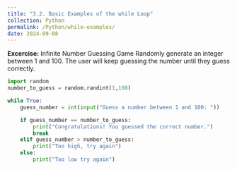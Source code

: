 ```yaml
---
title: "3.2. Basic Examples of the while Loop"
collection: Python
permalink: /Python/while-examples/
date: 2024-09-08
---
```

**Excercise:** Infinite Number Guessing Game
Randomly generate an integer between 1 and 100. The user will keep guessing the number until they guess correctly.

```python
import random
number_to_guess = random.randint(1,100)

while True:
    guess_number = int(input("Guess a number between 1 and 100: "))

    if guess_number == number_to_guess:
        print("Congratulations! You guessed the correct number.")
        break
    elif guess_number > number_to_guess:
        print("Too high, try again")
    else:
        print("Too low try again")

```